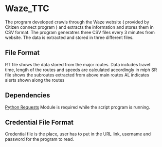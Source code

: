 # Waze_TTC
The program developed crawls through the Waze website ( provided by Citizen connect program ) and extracts the information and stores them in CSV format.  The program generatres three CSV files every 3 minutes from website. The data is extracted and stored in three different files. 

## File Format 
RT file shows the data stored from the major routes. Data includes travel time, length of the routes and speeds are calculated accordingly in miph
SR file shows the subroutes extracted from above main routes 
AL indicates alerts shown along the routes 

## Dependencies
[Python Requests](http://www.python-requests.org/en/latest/) Module is required while the script program is running.

## Credential File Format
Credential file is the place, user has to put in the URL link, username and password for the program to read.

